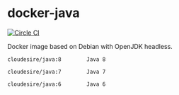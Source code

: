 docker-java
=================

[![Circle CI](https://circleci.com/gh/ClouDesire/docker-java.svg?style=svg)](https://circleci.com/gh/ClouDesire/docker-java)

Docker image based on Debian with OpenJDK headless.

```
cloudesire/java:8        Java 8

cloudesire/java:7        Java 7

cloudesire/java:6        Java 6
```
